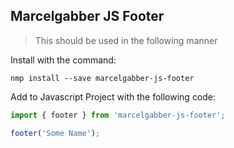 ## Marcelgabber JS Footer

>This should be used in the following manner

Install with the command:

```
nmp install --save marcelgabber-js-footer
```

Add to Javascript Project with the following code:

```javascript
import { footer } from 'marcelgabber-js-footer';

footer('Some Name');
```

